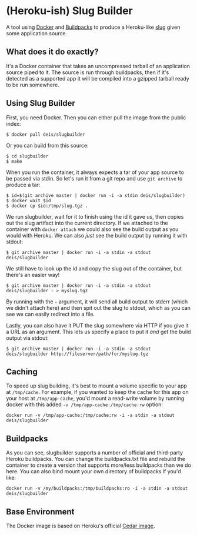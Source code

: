 # (Heroku-ish) Slug Builder

A tool using [Docker](http://docker.io) and
[Buildpacks](https://devcenter.heroku.com/articles/buildpacks) to produce a Heroku-like
[slug](https://devcenter.heroku.com/articles/slug-compiler) given some application source.

## What does it do exactly?

It's a Docker container that takes an uncompressed tarball of an application source piped to it.
The source is run through buildpacks, then if it's detected as a supported app it will be compiled
into a gzipped tarball ready to be run somewhere.

## Using Slug Builder

First, you need Docker. Then you can either pull the image from the public index:

	$ docker pull deis/slugbuilder

Or you can build from this source:

	$ cd slugbuilder
	$ make

When you run the container, it always expects a tar of your app source to be passed via stdin. So
let's run it from a git repo and use `git archive` to produce a tar:

	$ id=$(git archive master | docker run -i -a stdin deis/slugbuilder)
	$ docker wait $id
	$ docker cp $id:/tmp/slug.tgz .

We run slugbuilder, wait for it to finish using the id it gave us, then copies out the slug
artifact into the current directory. If we attached to the container with `docker attach` we could
also see the build output as you would with Heroku. We can also *just* see the build output by
running it with stdout:

	$ git archive master | docker run -i -a stdin -a stdout deis/slugbuilder

We still have to look up the id and copy the slug out of the container, but there's an easier way!

	$ git archive master | docker run -i -a stdin -a stdout deis/slugbuilder - > myslug.tgz

By running with the `-` argument, it will send all build output to stderr (which we didn't attach
here) and then spit out the slug to stdout, which as you can see we can easily redirect into a
file.

Lastly, you can also have it PUT the slug somewhere via HTTP if you give it a URL as an argument.
This lets us specify a place to put it *and* get the build output via stdout:

	$ git archive master | docker run -i -a stdin -a stdout deis/slugbuilder http://fileserver/path/for/myslug.tgz

## Caching

To speed up slug building, it's best to mount a volume specific to your app at `/tmp/cache`. For
example, if you wanted to keep the cache for this app on your host at `/tmp/app-cache`, you'd mount
a read-write volume by running docker with this added `-v /tmp/app-cache:/tmp/cache:rw` option:

	docker run -v /tmp/app-cache:/tmp/cache:rw -i -a stdin -a stdout deis/slugbuilder


## Buildpacks

As you can see, slugbuilder supports a number of official and third-party Heroku buildpacks. You
can change the buildpacks.txt file and rebuild the container to create a version that supports
more/less buildpacks than we do here. You can also bind mount your own directory of buildpacks if
you'd like:

	docker run -v /my/buildpacks:/tmp/buildpacks:ro -i -a stdin -a stdout deis/slugbuilder

## Base Environment

The Docker image is based on Heroku's official [Cedar image](https://registry.hub.docker.com/u/heroku/cedar/).
